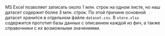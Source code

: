 MS Excel позволяет записать около 1 млн. строк на одном листе, но наш датасет содержит более 3 млн. строк. По этой причине основной датасет хранится в отдельном файле `dataset.csv`. В `store.xlsx` содержится прототип базы данных с описанием каждой из фич, а также справочники с их возможными значениями.
